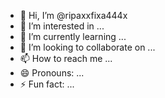 - 👋 Hi, I’m @ripaxxfixa444x
- 👀 I’m interested in ...
- 🌱 I’m currently learning ...
- 💞️ I’m looking to collaborate on ...
- 📫 How to reach me ...
- 😄 Pronouns: ...
- ⚡ Fun fact: ...

<!---
ripaxxfixa444x/ripaxxfixa444x is a ✨ special ✨ repository because its `README.md` (this file) appears on your GitHub profile.
You can click the Preview link to take a look at your changes.
--->

